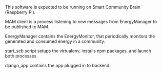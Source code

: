 This software is expected to be running on Smart Community Brain (Raspberry Pi).

MAM client is a process listening to new messages from EnergyManager to be published to MAM.

EnergyManager contains the EnergyMonitor, that periodically monitors the generated and consumed energy in a community.

start_scb script setups the virtualenv, installs npm packages, and launch both processes.

django_app contains the app plugged in to backend
